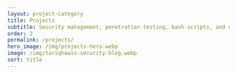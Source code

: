 ```yaml
---
layout: project-category
title: Projects
subtitle: Security management, penetration testing, bash scripts, and other automation tools
order: 2
permalink: /projects/
hero_image: /img/projects-hero.webp
image: /img/tariqhawis-security-blog.webp
sort: title
---
```

